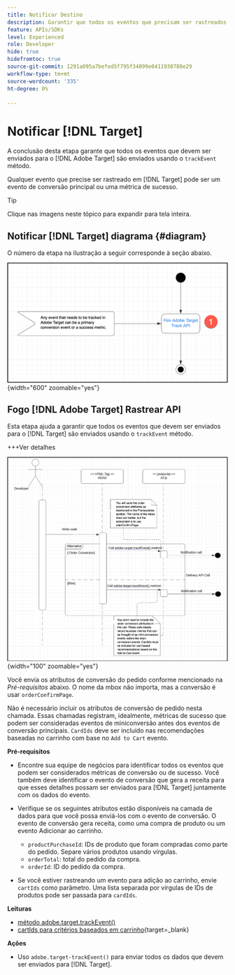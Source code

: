 ```yaml
---
title: Notificar Destino
description: Garantir que todos os eventos que precisam ser rastreados pelo [!DNL Target] são enviados usando o método trackEvent.
feature: APIs/SDKs
level: Experienced
role: Developer
hide: true
hidefromtoc: true
source-git-commit: 1291a095a7befed5f795f34099e0411930788e29
workflow-type: tm+mt
source-wordcount: '335'
ht-degree: 0%

---
```


# Notificar [!DNL Target]

A conclusão desta etapa garante que todos os eventos que devem ser enviados para o [!DNL Adobe Target] são enviados usando o `trackEvent` método.

Qualquer evento que precise ser rastreado em [!DNL Target] pode ser um evento de conversão principal ou uma métrica de sucesso.

>[!TIP]
>
>Clique nas imagens neste tópico para expandir para tela inteira.

## Notificar [!DNL Target] diagrama {#diagram}

O número da etapa na ilustração a seguir corresponde à seção abaixo.

![Notificar diagrama de destino](/help/dev/patterns/assets/diagram-notify-target.png){width="600" zoomable="yes"}

## Fogo [!DNL Adobe Target] Rastrear API

Esta etapa ajuda a garantir que todos os eventos que devem ser enviados para o [!DNL Target] são enviados usando o `trackEvent` método.

+++Ver detalhes

![Acionar diagrama da API de rastreamento do Adobe Target](/help/dev/patterns/assets/fire-adobe-target-track-api-diagram.png){width="100" zoomable="yes"}

Você envia os atributos de conversão do pedido conforme mencionado na *Pré-requisitos* abaixo. O nome da mbox não importa, mas a conversão é usar `orderConfirmPage`.

Não é necessário incluir os atributos de conversão de pedido nesta chamada. Essas chamadas registram, idealmente, métricas de sucesso que podem ser consideradas eventos de miniconversão antes dos eventos de conversão principais. `CardIds` deve ser incluído nas recomendações baseadas no carrinho com base no `Add to Cart` evento.

**Pré-requisitos**

* Encontre sua equipe de negócios para identificar todos os eventos que podem ser considerados métricas de conversão ou de sucesso. Você também deve identificar o evento de conversão que gera a receita para que esses detalhes possam ser enviados para [!DNL Target] juntamente com os dados do evento.
* Verifique se os seguintes atributos estão disponíveis na camada de dados para que você possa enviá-los com o evento de conversão. O evento de conversão gera receita, como uma compra de produto ou um evento Adicionar ao carrinho.

   * `productPurchaseId`: IDs de produto que foram compradas como parte do pedido. Separe vários produtos usando vírgulas.
   * `orderTotal`: total do pedido da compra.
   * `orderId`: ID do pedido da compra.

* Se você estiver rastreando um evento para adição ao carrinho, envie `cartIds` como parâmetro. Uma lista separada por vírgulas de IDs de produtos pode ser passada para `cardIds`.

**Leituras**

* [método adobe.target.trackEvent()](/help/dev/implement/client-side/atjs/atjs-functions/adobe-target-trackevent.md)
* [cartIds para critérios baseados em carrinho](https://experienceleague.adobe.com/docs/target/using/recommendations/criteria/base-the-recommendation-on-a-recommendation-key.html?lang=en#cart-based){target=_blank}

**Ações**

* Uso `adobe.target-trackEvent()` para enviar todos os dados que devem ser enviados para [!DNL Target].







